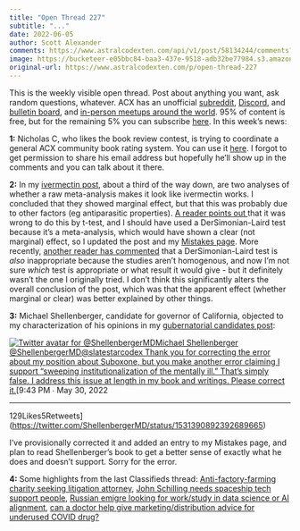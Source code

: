 ```yaml
---
title: "Open Thread 227"
subtitle: "..."
date: 2022-06-05
author: Scott Alexander
comments: https://www.astralcodexten.com/api/v1/post/58134244/comments?&all_comments=true
image: https://bucketeer-e05bbc84-baa3-437e-9518-adb32be77984.s3.amazonaws.com/public/images/ad982372-d1eb-451b-b009-b7c25d5c144b_496x341.png
original-url: https://www.astralcodexten.com/p/open-thread-227
---
```

This is the weekly visible open thread. Post about anything you want, ask random questions, whatever. ACX has an unofficial [subreddit](https://www.reddit.com/r/slatestarcodex/), [Discord](https://discord.gg/RTKtdut), and [bulletin board](https://www.datasecretslox.com/index.php), and [in-person meetups around the world](https://www.lesswrong.com/community?filters%5B0%5D=SSC). 95% of content is free, but for the remaining 5% you can subscribe [here](https://astralcodexten.substack.com/subscribe?). In this week’s news:

**1:** Nicholas C, who likes the book review contest, is trying to coordinate a general ACX community book rating system. You can use it [here](https://docs.google.com/forms/d/e/1FAIpQLSfP5TkFkDhhIw9Rw0NtJhP4a6kim280KVjY7z0TsSLwM9H-5g/viewform). I forgot to get permission to share his email address but hopefully he’ll show up in the comments and you can talk about it there.

**2:** In my [ivermectin post](https://astralcodexten.substack.com/p/ivermectin-much-more-than-you-wanted?s=w), about a third of the way down, are two analyses of whether a raw meta-analysis makes it look like ivermectin works. I concluded that they showed marginal effect, but that this was probably due to other factors (eg antiparasitic properties). [A reader points out ](https://doyourownresearch.substack.com/p/scott-alexander-corrects-error-ivermectin?s=w)that it was wrong to do this by t-test, and I should have used a DerSimonian-Laird test because it’s a meta-analysis, which would have shown a clear (not marginal) effect, so I updated the post and my [Mistakes page](https://astralcodexten.substack.com/p/mistakes?s=w). More recently, [another reader has commented](https://www.reddit.com/r/TheMotte/comments/v3ljan/scott_alexander_corrects_error_ivermectin/ib7prr6/) that a DerSimonian-Laird test is _also_ inappropriate because the studies aren’t homogenous, and now I’m not sure _which_ test is appropriate or what result it would give - but it definitely wasn’t the one I originally tried. I don’t think this significantly alters the overall conclusion of the post, which was that the apparent effect (whether marginal or clear) was better explained by other things.

**3:** Michael Shellenberger, candidate for governor of California, objected to my characterization of his opinions in my [gubernatorial candidates post](https://astralcodexten.substack.com/p/california-gubernatorial-candidates?s=w):

[![Twitter avatar for @ShellenbergerMD](https://substackcdn.com/image/twitter_name/w_96/ShellenbergerMD.jpg)Michael Shellenberger @ShellenbergerMD@slatestarcodex Thank you for correcting the error about my position about Suboxone, but you make another error claiming I support “sweeping institutionalization of the mentally ill.” That’s simply false. I address this issue at length in my book and writings. Please correct it.](https://twitter.com/ShellenbergerMD/status/1531390892392689665)[9:43 PM ∙ May 30, 2022

* * *

129Likes5Retweets](https://twitter.com/ShellenbergerMD/status/1531390892392689665)

I’ve provisionally corrected it and added an entry to my Mistakes page, and plan to read Shellenberger’s book to get a better sense of exactly what he does and doesn’t support. Sorry for the error.

**4:** Some highlights from the last Classifieds thread: [Anti-factory-farming charity seeking litigation attorney](https://astralcodexten.substack.com/p/classifieds-thread-62022/comment/6934326?s=w), [John Schilling needs spaceship tech support people](https://astralcodexten.substack.com/p/classifieds-thread-62022/comment/6917067?s=w), [Russian emigre looking for work/study in data science or AI alignment](https://astralcodexten.substack.com/p/classifieds-thread-62022/comment/6906697?s=w), [can a doctor help give marketing/distribution advice for underused COVID drug?](https://astralcodexten.substack.com/p/classifieds-thread-62022/comment/6898105?s=w)
